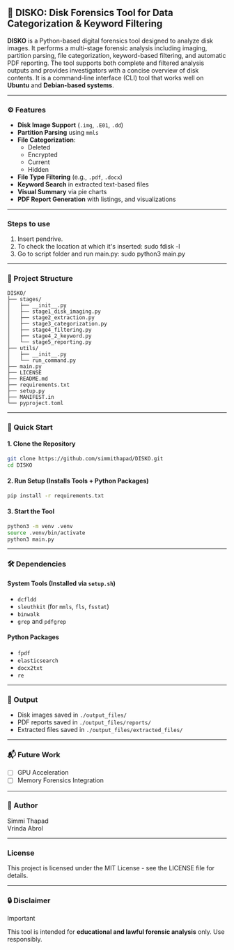 ## 🧪 DISKO: Disk Forensics Tool for Data Categorization & Keyword Filtering

**DISKO** is a Python-based digital forensics tool designed to analyze disk images. It performs a multi-stage forensic analysis including imaging, partition parsing, file categorization, keyword-based filtering, and automatic PDF reporting. The tool supports both complete and filtered analysis outputs and provides investigators with a concise overview of disk contents.  It is a command-line interface (CLI) tool that works well on **Ubuntu** and **Debian-based systems**.

---

### ⚙️ Features
- **Disk Image Support** (`.img`, `.E01`, `.dd`)
- **Partition Parsing** using `mmls`
- **File Categorization**:
  - Deleted
  - Encrypted
  - Current
  - Hidden
- **File Type Filtering** (e.g., `.pdf`, `.docx`)
- **Keyword Search** in extracted text-based files
- **Visual Summary** via pie charts
- **PDF Report Generation** with listings, and visualizations

---

### Steps to use
1. Insert pendrive.
2. To check the location at which it's inserted: sudo fdisk -l
3. Go to script folder and run main.py: sudo python3 main.py

---

### 📁 Project Structure
```       
DISKO/
├── stages/
│   ├── __init__.py
│   ├── stage1_disk_imaging.py
│   ├── stage2_extraction.py
│   ├── stage3_categorization.py
│   ├── stage4_filtering.py
│   ├── stage4_2_keyword.py
│   └── stage5_reporting.py
├── utils/
│   ├── __init__.py
│   └── run_command.py
├── main.py
├── LICENSE
├── README.md
├── requirements.txt
├── setup.py
├── MANIFEST.in
└── pyproject.toml
```

---

### 🚀 Quick Start

#### 1. Clone the Repository
```bash
git clone https://github.com/simmithapad/DISKO.git
cd DISKO
```

#### 2. Run Setup (Installs Tools + Python Packages)
```bash
pip install -r requirements.txt
```

#### 3. Start the Tool
```bash
python3 -m venv .venv
source .venv/bin/activate
python3 main.py
```

---

### 🛠️ Dependencies
#### System Tools (Installed via `setup.sh`)
- `dcfldd`
- `sleuthkit` (for `mmls`, `fls`, `fsstat`)
- `binwalk`
- `grep` and `pdfgrep`

#### Python Packages
- `fpdf`
- `elasticsearch`
- `docx2txt`
- `re`

---

### 📄 Output
- Disk images saved in `./output_files/`
- PDF reports saved in `./output_files/reports/`
- Extracted files saved in `./output_files/extracted_files/`

---

### 📬 Future Work
- [ ] GPU Acceleration
- [ ] Memory Forensics Integration

---

### 👤 Author
Simmi Thapad   
Vrinda Abrol

---

### License
 This project is licensed under the MIT License - see the LICENSE file for details.

 ---

### 🔒 Disclaimer
> [!Important]
> This tool is intended for **educational and lawful forensic analysis** only. Use responsibly.